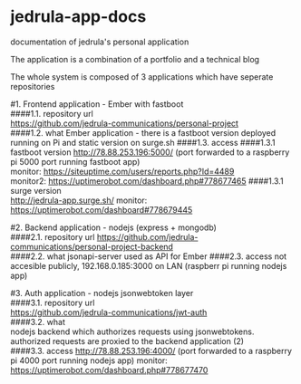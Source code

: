 # jedrula-app-docs
documentation of jedrula's personal application

The application is a combination of a portfolio and a technical blog

The whole system is composed of 3 applications which have seperate repositories

#1. Frontend application - Ember with fastboot  
####1.1. repository url  
https://github.com/jedrula-communications/personal-project  
####1.2. what
Ember application - there is a fastboot version deployed running on Pi and static version on surge.sh
####1.3. access
####1.3.1 fastboot version
http://78.88.253.196:5000/ (port forwarded to a raspberry pi 5000 port running fastboot app)  
monitor: https://siteuptime.com/users/reports.php?Id=4489  
monitor2: https://uptimerobot.com/dashboard.php#778677465
####1.3.1 surge version  
http://jedrula-app.surge.sh/
monitor: https://uptimerobot.com/dashboard#778679445


#2. Backend application - nodejs (express + mongodb)  
####2.1. repository url
https://github.com/jedrula-communications/personal-project-backend  
####2.2. what
jsonapi-server used as API for Ember
####2.3. access
not accesible publicly, 192.168.0.185:3000 on LAN (raspberr pi running nodejs app)

#3. Auth application - nodejs jsonwebtoken layer  
####3.1. repository url  
https://github.com/jedrula-communications/jwt-auth  
####3.2. what  
nodejs backend which authorizes requests using jsonwebtokens. authorized requests are proxied to the backend application (2)  
####3.3. access 
http://78.88.253.196:4000/ (port forwarded to a raspberry pi 4000 port running nodejs app)
monitor: https://uptimerobot.com/dashboard.php#778677470
